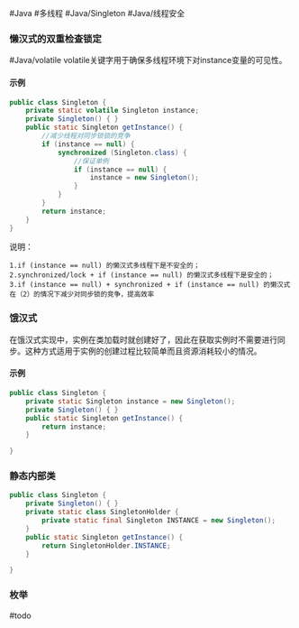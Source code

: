 #Java #多线程 #Java/Singleton #Java/线程安全


### 懒汉式的双重检查锁定

#Java/volatile
volatile关键字用于确保多线程环境下对instance变量的可见性。

#### 示例
```java
public class Singleton {
    private static volatile Singleton instance;
    private Singleton() { }
    public static Singleton getInstance() {
	    //减少线程对同步锁锁的竞争
        if (instance == null) {
            synchronized (Singleton.class) {
	            //保证单例
                if (instance == null) {
                    instance = new Singleton();
                }
            }
        }
        return instance;
    }
}
```

说明：

	1.if (instance == null) 的懒汉式多线程下是不安全的；
	2.synchronized/lock + if (instance == null) 的懒汉式多线程下是安全的；
	3.if (instance == null) + synchronized + if (instance == null) 的懒汉式在（2）的情况下减少对同步锁的竞争，提高效率


### 饿汉式

在饿汉式实现中，实例在类加载时就创建好了，因此在获取实例时不需要进行同步。这种方式适用于实例的创建过程比较简单而且资源消耗较小的情况。


#### 示例
```java
public class Singleton {
    private static Singleton instance = new Singleton();
    private Singleton() { }
    public static Singleton getInstance() {
        return instance;
    }

}
```

### 静态内部类

```java
public class Singleton {
    private Singleton() { }
    private static class SingletonHolder {
        private static final Singleton INSTANCE = new Singleton();
    }
    public static Singleton getInstance() {
        return SingletonHolder.INSTANCE;
    }

}
```


### 枚举
#todo
